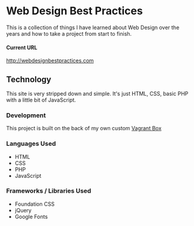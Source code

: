 # Web Design Best Practices
This is a collection of things I have learned about Web Design over the years and how to take a project from start to finish.

#### Current URL
http://webdesignbestpractices.com

## Technology
This site is very stripped down and simple. It's just HTML, CSS, basic PHP with a little bit of JavaScript. 

### Development
This project is built on the back of my own custom [Vagrant Box](https://github.com/codemasterkarol/vagrantbox)

### Languages Used
- HTML
- CSS
- PHP
- JavaScript

### Frameworks / Libraries Used
- Foundation CSS
- jQuery
- Google Fonts
